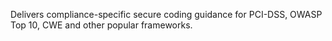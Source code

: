 Delivers compliance-specific secure coding guidance for PCI-DSS, OWASP Top 10, CWE and other popular frameworks.